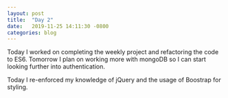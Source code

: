 ```yaml
---
layout: post
title:  "Day 2"
date:   2019-11-25 14:11:30 -0800
categories: blog
---
```


Today I worked on completing the weekly project and refactoring the code to ES6. Tomorrow I plan on working more with mongoDB so I can start looking further into authentication.

Today I re-enforced my knowledge of jQuery and the usage of Boostrap for styling.